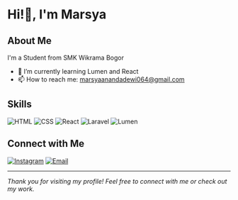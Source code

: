 # Hi!👋, I'm Marsya

## About Me

I'm a Student from SMK Wikrama Bogor

- 🌱 I’m currently learning Lumen and React
- 📫 How to reach me: [marsyaanandadewi064@gmail.com](mailto:marsyaanandadewi064@gmail.com)



## Skills

![HTML](https://img.shields.io/badge/HTML-E34F26?style=for-the-badge&logo=html5&logoColor=white)
![CSS](https://img.shields.io/badge/CSS-1572B6?style=for-the-badge&logo=css3&logoColor=white)
![React](https://img.shields.io/badge/React-61DAFB?style=for-the-badge&logo=react&logoColor=black)
![Laravel](https://img.shields.io/badge/Laravel-FF2D20?style=for-the-badge&logo=laravel&logoColor=white)
![Lumen](https://img.shields.io/badge/Lumen-E74430?style=for-the-badge&logo=lumen&logoColor=white)

## Connect with Me

[![Instagram](https://img.shields.io/badge/Instagram-E4405F?style=for-the-badge&logo=instagram&logoColor=white)](https://instagram.com/syamarsyaa_)
[![Email](https://img.shields.io/badge/Email-D14836?style=for-the-badge&logo=gmail&logoColor=white)](mailto:marsyaanandadewi064@gmail.com)

---

*Thank you for visiting my profile! Feel free to connect with me or check out my work.*
